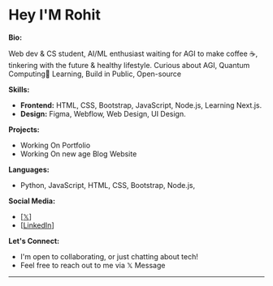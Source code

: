 # Hey I'M Rohit

<!-- ![](https://github.com/Rohit-48/Rohit-48/blob/main/Images/25.jpeg) -->

**Bio:**

Web dev & CS student, AI/ML enthusiast waiting for AGI to make coffee ☕️, tinkering with the future &  healthy lifestyle. Curious about AGI, Quantum Computing🌴
Learning, Build in Public, Open-source 


**Skills:**

* **Frontend:** HTML, CSS, Bootstrap, JavaScript, Node.js, Learning Next.js.
* **Design:** Figma, Webflow, Web Design, UI Design.

**Projects:**

* Working On Portfolio
* Working On new age Blog Website

**Languages:**

* Python, JavaScript, HTML, CSS, Bootstrap, Node.js,

**Social Media:**

* [[𝕏](https://twitter.com/Mr_Rohit_77)]
* [[LinkedIn](https://www.linkedin.com/in/rohit48/)] 

**Let's Connect:**

* I'm open to collaborating, or just chatting about tech!
* Feel free to reach out to me via 𝕏 Message 

---
